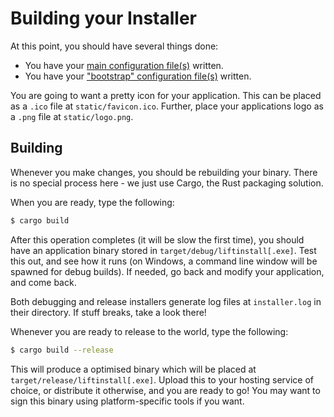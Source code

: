 # Building your Installer

At this point, you should have several things done:

* You have your [main configuration file(s)](writing-your-configuration-file.md) written.
* You have your ["bootstrap" configuration file(s)](writing-your-bootstrap-configuration-file.md) written.

You are going to want a pretty icon for your application. This can be placed as a `.ico` file at `static/favicon.ico`. Further, place your applications logo as a `.png` file at `static/logo.png`.

## Building

Whenever you make changes, you should be rebuilding your binary. There is no special process here - we just use Cargo, the Rust packaging solution.

When you are ready, type the following:

```bash
$ cargo build
```

After this operation completes (it will be slow the first time), you should have an application binary  stored in `target/debug/liftinstall[.exe]`. Test this out, and see how it runs (on Windows, a command line window will be spawned for debug builds). If needed, go back and modify your application, and come back.

Both debugging and release installers generate log files at `installer.log` in their directory. If stuff breaks, take a look there!

Whenever you are ready to release to the world, type the following:

```bash
$ cargo build --release
```

This will produce a optimised binary which will be placed at `target/release/liftinstall[.exe]`. Upload this to your hosting service of choice, or distribute it otherwise, and you are ready to go! You may want to sign this binary using platform-specific tools if you want.
